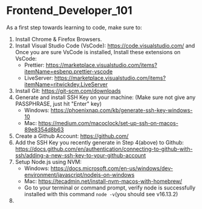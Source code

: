 # Frontend_Developer_101

As a first step towards learning to code, make sure to:

1. Install Chrome & Firefox Browsers.
2. Install Visual Studio Code (VsCode): https://code.visualstudio.com/ and Once you are sure VsCode is installed, Install these extensions on VsCode:
   - Prettier: https://marketplace.visualstudio.com/items?itemName=esbenp.prettier-vscode
   - LiveServer: https://marketplace.visualstudio.com/items?itemName=ritwickdey.LiveServer
3. Install Git: https://git-scm.com/downloads
4. Generate and install SSH Key on your machine: (Make sure not give any PASSPHRASE, just hit "Enter" key)
   - Windows: https://phoenixnap.com/kb/generate-ssh-key-windows-10
   - Mac: https://medium.com/macoclock/set-up-ssh-on-macos-89e8354d8b63
5. Create a Github Account: https://github.com/
6. Add the SSH Key you recently generate in Step 4(above) to Github: https://docs.github.com/en/authentication/connecting-to-github-with-ssh/adding-a-new-ssh-key-to-your-github-account
7. Setup Node.js using NVM:
   - Windows: https://docs.microsoft.com/en-us/windows/dev-environment/javascript/nodejs-on-windows
   - Mac: https://tecadmin.net/install-nvm-macos-with-homebrew/
   - Go to your terminal or command prompt, verify node is successfully installed with this command `node -v`(you should see v16.13.2)
8. 
